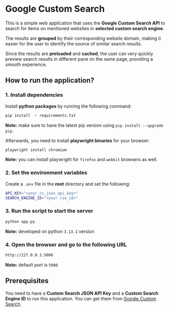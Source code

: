 # Google Custom Search

This is a simple web application that uses the **Google Custom Search API** to search for items on mentioned websites in **selected custom search engine**.

The results are **grouped** by their corresponding website domain, making it easier for the user to identify the source of similar search results.

Since the results are **preloaded** and **cached**, the user can very quickly preview search results in different pane on the same page, providing a smooth experience.

## How to run the application?

### 1. Install dependencies
Install **python packages** by running the following command:
```bash
pip install -r requirements.txt
```
**Note:** make sure to have the latest pip version using `pip install --upgrade pip`.

Afterwards, you need to install **playwright binaries** for your browser:
```bash
playwright install chromium
```
**Note:** you can install playwright for `firefox` and `webkit` browsers as well.

### 2. Set the environment variables
Create a `.env` file in the **root** directory and set the following:
```bash
API_KEY="<your_cs_json_api_key>"
SEARCH_ENGINE_ID="<your_cse_id>"
```

### 3. Run the script to start the server
```bash
python app.py
```
**Note:** developed on python `3.13.1` version

### 4. Open the browser and go to the following URL
```bash
http://127.0.0.1:5000
```
**Note:** default port is `5000`

## Prerequisites

You need to have a **Custom Search JSON API Key** and a **Custom Search Engine ID** to run this application. You can get them from [Google Custom Search](https://developers.google.com/custom-search/v1/overview).
